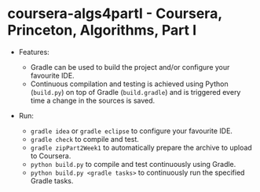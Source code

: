 coursera-algs4partI - Coursera, Princeton, Algorithms, Part I
========

- Features:
	- Gradle can be used to build the project and/or configure your favourite IDE.
	- Continuous compilation and testing is achieved using Python (`build.py`) on top of Gradle (`build.gradle`) and is triggered every time a change in the sources is saved.


- Run:
	- `gradle idea` or `gradle eclipse` to configure your favourite IDE.
	- `gradle check` to compile and test.
	- `gradle zipPart2Week1` to automatically prepare the archive to upload to Coursera.
	- `python build.py` to compile and test continuously using Gradle.
	- `python build.py <gradle tasks>` to continuously run the specified Gradle tasks.

